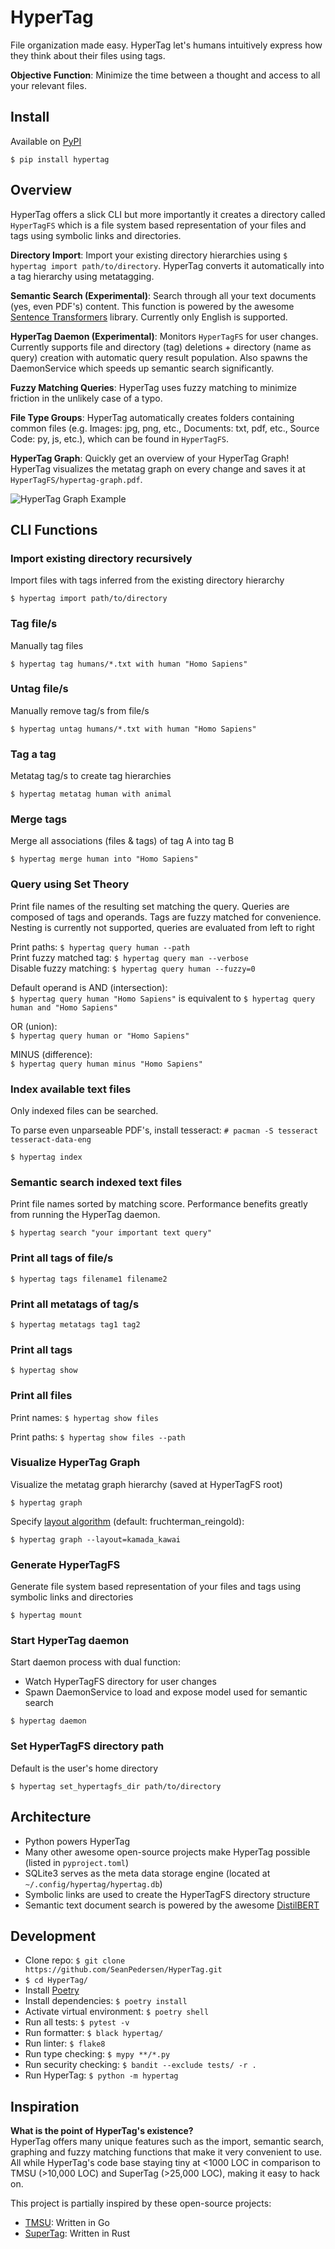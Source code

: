 # HyperTag

File organization made easy. HyperTag let's humans intuitively express how they think about their files using tags.

**Objective Function**: Minimize the time between a thought and access to all your relevant files.

## Install
Available on [PyPI](https://pypi.org/project/hypertag/)

`$ pip install hypertag`

## Overview
HyperTag offers a slick CLI but more importantly it creates a directory called ```HyperTagFS``` which is a file system based representation of your files and tags using symbolic links and directories.

**Directory Import**: Import your existing directory hierarchies using ```$ hypertag import path/to/directory```. HyperTag converts it automatically into a tag hierarchy using metatagging.

**Semantic Search  (Experimental)**: Search through all your text documents (yes, even PDF's) content. This function is powered by the awesome [Sentence Transformers](https://github.com/UKPLab/sentence-transformers) library. Currently only English is supported.

**HyperTag Daemon  (Experimental)**: Monitors `HyperTagFS` for user changes. Currently supports file and directory (tag) deletions + directory (name as query) creation with automatic query result population. Also spawns the DaemonService which speeds up semantic search significantly.

**Fuzzy Matching Queries**: HyperTag uses fuzzy matching to minimize friction in the unlikely case of a typo.

**File Type Groups**: HyperTag automatically creates folders containing common files (e.g. Images: jpg, png, etc., Documents: txt, pdf, etc., Source Code: py, js, etc.), which can be found in ```HyperTagFS```.

**HyperTag Graph**: Quickly get an overview of your HyperTag Graph! HyperTag visualizes the metatag graph on every change and saves it at `HyperTagFS/hypertag-graph.pdf`.

![HyperTag Graph Example](https://raw.githubusercontent.com/SeanPedersen/HyperTag/master/images/hypertag-graph.jpg)


## CLI Functions

### Import existing directory recursively
Import files with tags inferred from the existing directory hierarchy

```$ hypertag import path/to/directory```

### Tag file/s
Manually tag files

```$ hypertag tag humans/*.txt with human "Homo Sapiens"```

### Untag file/s
Manually remove tag/s from file/s

```$ hypertag untag humans/*.txt with human "Homo Sapiens"```

### Tag a tag
Metatag tag/s to create tag hierarchies

```$ hypertag metatag human with animal```

### Merge tags
Merge all associations (files & tags) of tag A into tag B

```$ hypertag merge human into "Homo Sapiens"```

### Query using Set Theory
Print file names of the resulting set matching the query. Queries are composed of tags and operands. Tags are fuzzy matched for convenience. Nesting is currently not supported, queries are evaluated from left to right

Print paths: ```$ hypertag query human --path```<br>
Print fuzzy matched tag: ```$ hypertag query man --verbose``` <br>
Disable fuzzy matching: ```$ hypertag query human --fuzzy=0```

Default operand is AND (intersection): <br>
```$ hypertag query human "Homo Sapiens"``` is equivalent to ```$ hypertag query human and "Homo Sapiens"```

OR (union): <br>
```$ hypertag query human or "Homo Sapiens"```

MINUS (difference): <br>
```$ hypertag query human minus "Homo Sapiens"```

### Index available text files
Only indexed files can be searched.

To parse even unparseable PDF's, install tesseract: `# pacman -S tesseract tesseract-data-eng`

```$ hypertag index```

### Semantic search indexed text files
Print file names sorted by matching score.
Performance benefits greatly from running the HyperTag daemon.

```$ hypertag search "your important text query"```

### Print all tags of file/s

```$ hypertag tags filename1 filename2```

### Print all metatags of tag/s

```$ hypertag metatags tag1 tag2```

### Print all tags

```$ hypertag show```

### Print all files

Print names:
```$ hypertag show files```

Print paths:
```$ hypertag show files --path```

### Visualize HyperTag Graph
Visualize the metatag graph hierarchy (saved at HyperTagFS root)

```$ hypertag graph```

Specify [layout algorithm](https://igraph.org/python/doc/tutorial/tutorial.html#layout-algorithms) (default: fruchterman_reingold):

```$ hypertag graph --layout=kamada_kawai```

### Generate HyperTagFS
Generate file system based representation of your files and tags using symbolic links and directories

```$ hypertag mount```

### Start HyperTag daemon
Start daemon process with dual function:
- Watch HyperTagFS directory for user changes
- Spawn DaemonService to load and expose model used for semantic search

```$ hypertag daemon```

### Set HyperTagFS directory path
Default is the user's home directory

```$ hypertag set_hypertagfs_dir path/to/directory```

## Architecture
- Python powers HyperTag
- Many other awesome open-source projects make HyperTag possible (listed in `pyproject.toml`)
- SQLite3 serves as the meta data storage engine (located at `~/.config/hypertag/hypertag.db`)
- Symbolic links are used to create the HyperTagFS directory structure
- Semantic text document search is powered by the awesome [DistilBERT](https://arxiv.org/abs/1910.01108)

## Development
- Clone repo: ```$ git clone https://github.com/SeanPedersen/HyperTag.git```
- `$ cd HyperTag/`
- Install [Poetry](https://python-poetry.org/docs/#installation)
- Install dependencies: `$ poetry install`
- Activate virtual environment: `$ poetry shell`
- Run all tests: ```$ pytest -v```
- Run formatter: ```$ black hypertag/```
- Run linter: ```$ flake8```
- Run type checking: ```$ mypy **/*.py```
- Run security checking: ```$ bandit --exclude tests/ -r .```
- Run HyperTag: ```$ python -m hypertag```

## Inspiration

**What is the point of HyperTag's existence?**<br/>
HyperTag offers many unique features such as the import, semantic search, graphing and fuzzy matching functions that make it very convenient to use. All while HyperTag's code base staying tiny at <1000 LOC in comparison to TMSU (>10,000 LOC) and SuperTag (>25,000 LOC), making it easy to hack on.

This project is partially inspired by these open-source projects:
- [TMSU](https://github.com/oniony/TMSU): Written in Go
- [SuperTag](https://github.com/amoffat/supertag): Written in Rust
